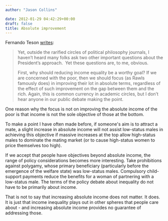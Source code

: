 ```yaml
---
author: "Jason Collins"

date: 2012-01-29 04:42:29+00:00
draft: false
title: Absolute improvement
---
```


Fernando Teson [writes](http://bleedingheartlibertarians.com/2012/01/on-inequality/):


<blockquote>Yet, outside the rarified circles of political philosophy journals, I haven’t heard many folks ask two other important questions about the President’s approach.  Yet these questions are, to me, obvious.

First, why should reducing income equality be a worthy goal? If we are concerned with the poor, then we should focus (as Rawls famously does) in improving their lot in absolute terms, regardless of the effect of such improvement on the gap between them and the rich. Again, this is common currency in academic circles, but I don’t hear anyone in our public debate making the point.</blockquote>


One reason why the focus is not on improving the absolute income of the poor is that income is not the sole objective of those at the bottom.

To make a point I have often made before, if someone's aim is to attract a mate, a slight increase in absolute income will not assist low-status males in achieving this objective if massive increases at the top allow high-status males to dominate the mating market (or to cause high-status women to price themselves too high).

If we accept that people have objectives beyond absolute income, the range of policy considerations becomes more interesting. Take prohibitions against polygamy, whose primary beneficiary (particularly before the emergence of the welfare state) was low-status males. Compulsory child-support payments reduce the benefits for a woman of partnering with a low-status male. The terms of the policy debate about inequality do not have to be primarily about income.

That is not to say that increasing absolute income does not matter. It does. It is just that income inequality plays out in other spheres that people care about - and increasing absolute income provides no guarantee of addressing those.
